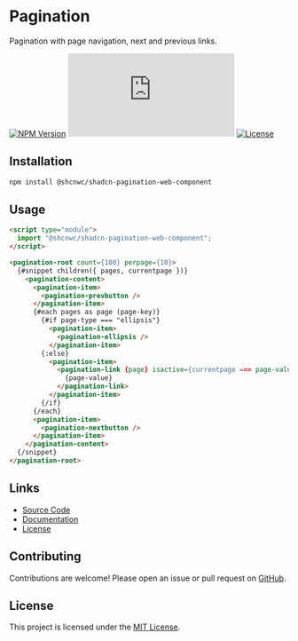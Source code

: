 # Pagination

Pagination with page navigation, next and previous links.

[![NPM Version](https://img.shields.io/npm/v/@shcnwc/shadcn-pagination-web-component.svg)](https://www.npmjs.com/package/@shcnwc/shadcn-pagination-web-component)
[![Package Size](https://img.badgesize.io/https://unpkg.com/@shcnwc/shadcn-pagination-web-component/index.js?compression=gzip)](https://www.npmjs.com/package/@shcnwc/shadcn-pagination-web-component)
[![License](https://img.shields.io/npm/l/@shcnwc/shadcn-pagination-web-component.svg)](https://github.com/shcnwc/shadcn-web-components/blob/main/LICENSE)


## Installation

```bash
npm install @shcnwc/shadcn-pagination-web-component
```

## Usage

```html
<script type="module">
  import "@shcnwc/shadcn-pagination-web-component";
</script>

<pagination-root count={100} perpage={10}>
  {#snippet children({ pages, currentpage })}
    <pagination-content>
      <pagination-item>
        <pagination-prevbutton />
      </pagination-item>
      {#each pages as page (page-key)}
        {#if page-type === "ellipsis"}
          <pagination-item>
            <pagination-ellipsis />
          </pagination-item>
        {:else}
          <pagination-item>
            <pagination-link {page} isactive={currentpage === page-value}>
              {page-value}
            </pagination-link>
          </pagination-item>
        {/if}
      {/each}
      <pagination-item>
        <pagination-nextbutton />
      </pagination-item>
    </pagination-content>
  {/snippet}
</pagination-root>
```

## Links

- [Source Code](https://github.com/shcnwc/shadcn-web-components/tree/main/dist/pagination)
- [Documentation](https://github.com/shcnwc/shadcn-web-components)
- [License](https://github.com/shcnwc/shadcn-web-components/blob/main/LICENSE)

## Contributing

Contributions are welcome! Please open an issue or pull request on [GitHub](https://github.com/shcnwc/shadcn-web-components).

## License

This project is licensed under the [MIT License](https://github.com/shcnwc/shadcn-web-components/blob/main/LICENSE).
